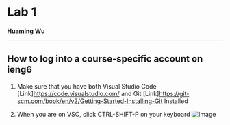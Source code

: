 # Lab 1

**Huaming Wu**

---

## How to log into a course-specific account on **ieng6**

1. Make sure that you have both Visual Studio Code [Link]https://code.visualstudio.com/ and Git [Link]https://git-scm.com/book/en/v2/Getting-Started-Installing-Git Installed

2. When you are on VSC, click CTRL-SHIFT-P on your keyboard
![Image](md1.jpg)
